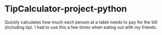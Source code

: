 # TipCalculator-project-python
Quickly calculates how much each person at a table needs to pay for the bill (including tip). I had to use this a few times when eating out with my friends.
